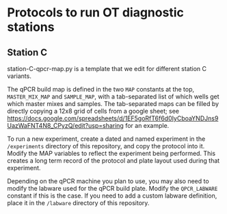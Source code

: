 # Protocols to run OT diagnostic stations

## Station C

station-C-qpcr-map.py is a template that we edit for different station C variants.

The qPCR build map is defined in the two `MAP` constants at the top, `MASTER_MIX_MAP` and `SAMPLE_MAP`, with a tab-separated list of which wells get which master mixes and samples. The tab-separated maps can be filled by directly copying a 12x8 grid of cells from a google sheet; see
https://docs.google.com/spreadsheets/d/1EF5goRfT6f6d0IyCboaYNDJns9UazWaFNT4N8_CPyzQ/edit?usp=sharing for an example.

To run a new experiment, create a dated and named experiment in the `/experiments` directory of this repository, and copy the protocol into it. Modify the MAP variables to reflect the experiment being performed. This creates a long term record of the protocol and plate layout used during that experiment.

Depending on the qPCR machine you plan to use, you may also need to modify the labware used for the qPCR build plate. Modify the `QPCR_LABWARE` constant if this is the case. If you need to add a custom labware definition, place it in the `/labware` directory of this repository.
